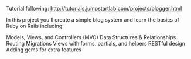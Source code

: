 Tutorial following: http://tutorials.jumpstartlab.com/projects/blogger.html


In this project you’ll create a simple blog system and learn the basics of Ruby on Rails including:

Models, Views, and Controllers (MVC)
Data Structures & Relationships
Routing
Migrations
Views with forms, partials, and helpers
RESTful design
Adding gems for extra features
